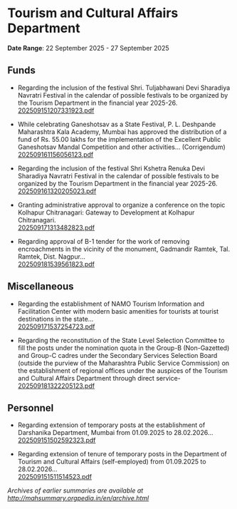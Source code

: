 # Tourism and Cultural Affairs Department

**Date Range**: 22 September 2025 - 27 September 2025


## Funds
- Regarding the inclusion of the festival Shri. Tuljabhawani Devi Sharadiya Navratri Festival in the calendar of possible festivals to be organized by the Tourism Department in the financial year 2025-26.\
  [202509151207331923.pdf](https://gr.maharashtra.gov.in/Site/Upload/Government%20Resolutions/English/202509151207331923.pdf)

- While celebrating Ganeshotsav as a State Festival, P. L. Deshpande Maharashtra Kala Academy, Mumbai has approved the distribution of a fund of Rs. 55.00 lakhs for the implementation of the Excellent Public Ganeshotsav Mandal Competition and other activities... (Corrigendum)\
  [202509161156056123.pdf](https://gr.maharashtra.gov.in/Site/Upload/Government%20Resolutions/English/202509161156056123.pdf)

- Regarding the inclusion of the festival Shri Kshetra Renuka Devi Sharadiya Navratri Festival in the calendar of possible festivals to be organized by the Tourism Department in the financial year 2025-26.\
  [202509161320205023.pdf](https://gr.maharashtra.gov.in/Site/Upload/Government%20Resolutions/English/202509161320205023.pdf)

- Granting administrative approval to organize a conference on the topic Kolhapur Chitranagari: Gateway to Development at Kolhapur Chitranagari.\
  [202509171313482823.pdf](https://gr.maharashtra.gov.in/Site/Upload/Government%20Resolutions/English/202509171313482823.pdf)

- Regarding approval of B-1 tender for the work of removing encroachments in the vicinity of the monument, Gadmandir Ramtek, Tal. Ramtek, Dist. Nagpur...\
  [202509181539561823.pdf](https://gr.maharashtra.gov.in/Site/Upload/Government%20Resolutions/English/202509181539561823.pdf)

## Miscellaneous
- Regarding the establishment of NAMO Tourism Information and Facilitation Center with modern basic amenities for tourists at tourist destinations in the state...\
  [202509171537254723.pdf](https://gr.maharashtra.gov.in/Site/Upload/Government%20Resolutions/English/202509171537254723.pdf)

- Regarding the reconstitution of the State Level Selection Committee to fill the posts under the nomination quota in the Group-B (Non-Gazetted) and Group-C cadres under the Secondary Services Selection Board (outside the purview of the Maharashtra Public Service Commission) on the establishment of regional offices under the auspices of the Tourism and Cultural Affairs Department through direct service-\
  [202509181322205123.pdf](https://gr.maharashtra.gov.in/Site/Upload/Government%20Resolutions/English/202509181322205123.pdf)

## Personnel
- Regarding extension of temporary posts at the establishment of Darshanika Department, Mumbai from 01.09.2025 to 28.02.2026...\
  [202509151502592323.pdf](https://gr.maharashtra.gov.in/Site/Upload/Government%20Resolutions/English/202509151502592323.pdf)

- Regarding extension of tenure of temporary posts in the Department of Tourism and Cultural Affairs (self-employed) from 01.09.2025 to 28.02.2026...\
  [202509151511514523.pdf](https://gr.maharashtra.gov.in/Site/Upload/Government%20Resolutions/English/202509151511514523.pdf)


*Archives of earlier summaries are available at http://mahsummary.orgpedia.in/en/archive.html*